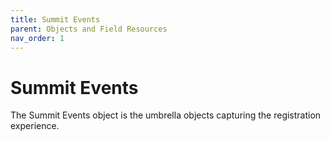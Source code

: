 ```yaml
---
title: Summit Events
parent: Objects and Field Resources
nav_order: 1
---
```


# Summit Events
The Summit Events object is the umbrella objects capturing the registration experience.

